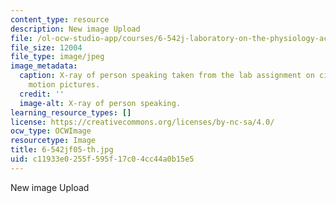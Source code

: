 ```yaml
---
content_type: resource
description: New image Upload
file: /ol-ocw-studio-app/courses/6-542j-laboratory-on-the-physiology-acoustics-and-perception-of-speech-fall-2005/c11933e0255f595f17c04cc44a0b15e5_6-542jf05-th.jpg
file_size: 12004
file_type: image/jpeg
image_metadata:
  caption: X-ray of person speaking taken from the lab assignment on cineradiographic
    motion pictures.
  credit: ''
  image-alt: X-ray of person speaking.
learning_resource_types: []
license: https://creativecommons.org/licenses/by-nc-sa/4.0/
ocw_type: OCWImage
resourcetype: Image
title: 6-542jf05-th.jpg
uid: c11933e0-255f-595f-17c0-4cc44a0b15e5
---
```

New image Upload